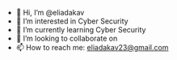 - 👋 Hi, I’m @eliadakav
- 👀 I’m interested in Cyber Security
- 🌱 I’m currently learning Cyber Security
- 💞️ I’m looking to collaborate on 
- 📫 How to reach me: eliadakav23@gmail.com

<!---
eliadakav/eliadakav is a ✨ special ✨ repository because its `README.md` (this file) appears on your GitHub profile.
You can click the Preview link to take a look at your changes.
--->
